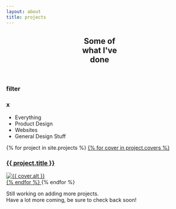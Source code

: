 ```yaml
---
layout: about
title: projects
---
```


<section title="Some of what I've done" id="projects">
    <header>
        <h1 class="titulo-bloco">Some of<br>what I've<br>done</h1>
        <p></p>
    </header>
    <aside class="filter">
        <h3 class="filter-open">filter</h3>
        <h3 class="filter-close">x</h3>
        <ul class="filter-options">
            <li id="everything" class="filter-selected">Everything</li>
            <li id="product">Product Design</li>
            <li id="websites">Websites</li>
            <li id="general">General Design Stuff</li>
        </ul>
    </aside>
    <div id="bloco-work">
        {% for project in site.projects %}
        <a href="{{ site.baseurl }}/projects/{{ project.slug }}" class=" project {{ project.slug }} filter-{{ project.category }}">
            {% for cover in project.covers %}
            <article style="background-image:url('https://images.weserv.nl?url=https://brunommst.github.io{{ cover.url }}&h=1" alt="{{ cover.alt }}')">
                <h3>{{ project.title }}</h3>
                    <img class="lazy" data-src="https://images.weserv.nl?url=https://brunommst.github.io{{ cover.url }}&w=1200&q=70" src="https://images.weserv.nl?url=https://brunommst.github.io{{ cover.url }}&h=1" alt="{{ cover.alt }}">
            </article>
            {% endfor %}
        </a>
        {% endfor %}
    </div>
    <footer>
        <p>Still working on adding more projects.<br>Have a lot more coming, be sure to check back soon!</p>
    </footer>
</section>
<script>
      $('.lazy').Lazy({
        effect: "fadeIn",
        effectTime: 500
    });
</script>
<script language="javascript" type="text/javascript" src="{{ "/assets/js/filter.js" | relative_url }}"></script>